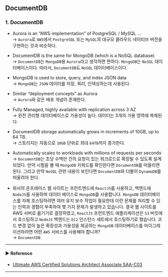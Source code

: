 ## DocumentDB
### 1. DocumentDB
- Aurora is an “AWS-implementation” of PostgreSQL / MySQL …  
→ `Aurora`로 `AWS`에서 `PostgreSQL` 또는 `MySQL`의 대규모 클라우드 네이티브 버전을 구현하는 것과 비슷하다.

- DocumentDB is the same for MongoDB (which is a NoSQL database)  
→ `DocumentDB`는 `MongoDB`용 `Aurora`라고 생각하면 편하다. `MongoDB`는 `NoSQL` 데이터베이스이다. 따라서, `DocumentDB`도 `NoSQL` 데이터베이스이다.

- MongoDB is used to store, query, and index JSON data  
→ `MongoDB`는 `JSON` 데이터를 저장, 쿼리, 인덱싱하는데 사용된다.

- Similar “deployment concepts” as Aurora  
→ `Aurora`와 같은 배포 개념이 존재한다.

- Fully Managed, highly available with replication across 3 AZ  
→ 완전 관리형 데이터베이스로 가용성이 높다. 데이터는 3개의 가용 영역에 복제된다.

- DocumentDB storage automatically grows in increments of 10GB, up to 64 TB.  
→ 스토리지는 자동으로 `10GB` 단위로 최대 `64TB`까지 증가한다.

- Automatically scales to workloads with millions of requests per seconds  
→ `DocumentDB`는 초당 수백만 건의 요청이 있는 워크로드로 확장될 수 있도록 설계되었다. 만약 시험을 볼 때 `MongoDB` 키워드를 확인한다면 `DocumentDB`를 떠올리면 된다. 그리고 만약 `NoSQL` 관련 내용이 보인다면 `DocumentDB`와 더불어 `DynamoDB`를 떠올려야 한다.

- 회사의 온프레미스 웹 사이트는 프런트엔드에 `ReactJS`를 사용하고, 백엔드에 `NodeJS`를 사용하며 데이터 베이스로 `MongoDB`를 사용합니다. `MongoDB` 데이터베이스를 자체 호스팅하려면 여러 유지 보수 작업이 필요한데 이런 문제를 처리할 수 있는 인력과 경험이 부족하여 몇 가지 문제가 발생하고 있습니다. 결국 웹 사이트를 AWS 서버로 옮기기로 결정하였고, `ReactJS` 프런트엔드 애플리케이션은 `S3` 버킷에서 호스팅하고 `NodeJS` 백엔드는 `EC2` 인스턴스 세트에서 호스팅하기로 했습니다. 코드 변경 없이 높은 확장성과 가용성을 제공하는 `MongoDB` 데이터베이스를 마이그레이션하려면 어떤 `AWS` 서비스를 사용해야 합니까?  
→ `DocumentDB`

---
#### ▶ Reference
- [Ultimate AWS Certified Solutions Architect Associate SAA-C03](https://www.udemy.com/course/aws-certified-solutions-architect-associate-saa-c03/)
---